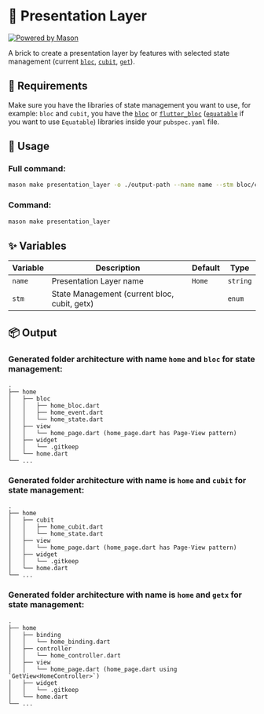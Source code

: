 # 🧱 Presentation Layer

[![Powered by Mason](https://img.shields.io/endpoint?url=https%3A%2F%2Ftinyurl.com%2Fmason-badge)](https://github.com/felangel/mason)

A brick to create a presentation layer by features with selected state management (current [`bloc`][1], [`cubit`][1], [`get`][5]).

## 🚧 Requirements

Make sure you have the libraries of state management you want to use, for example: `bloc` and `cubit`, you have the [`bloc`][1] or [`flutter_bloc`][2] ([`equatable`][3] if you want to use `Equatable`) libraries inside your `pubspec.yaml` file.

## 🚀 Usage

### Full command:

```sh
mason make presentation_layer -o ./output-path --name name --stm bloc/cubit/getx
```

### Command:

```sh
mason make presentation_layer
```

## ✨ Variables

| Variable | Description                                  | Default | Type     |
| -------- | -------------------------------------------- | ------- | -------- |
| `name`   | Presentation Layer name                      | `Home`  | `string` |
| `stm`    | State Management (current bloc, cubit, getx) |         | `enum`   |

## 📦 Output

### Generated folder architecture with name `home` and `bloc` for state management:

    .
    ├── home
    │   ├── bloc
    │   │   ├── home_bloc.dart
    │   │   ├── home_event.dart
    │   │   └── home_state.dart
    │   ├── view
    │   │   └── home_page.dart (home_page.dart has Page-View pattern)
    │   ├── widget
    │   │   └── .gitkeep
    │   └── home.dart
    └── ...

### Generated folder architecture with name is `home` and `cubit` for state management:

    .
    ├── home
    │   ├── cubit
    │   │   ├── home_cubit.dart
    │   │   └── home_state.dart
    │   ├── view
    │   │   └── home_page.dart (home_page.dart has Page-View pattern)
    │   ├── widget
    │   │   └── .gitkeep
    │   └── home.dart
    └── ...

### Generated folder architecture with name is `home` and `getx` for state management:

    .
    ├── home
    │   ├── binding
    │   │   └── home_binding.dart
    │   ├── controller
    │   │   └── home_controller.dart
    │   ├── view
    │   │   └── home_page.dart (home_page.dart using `GetView<HomeController>`)
    │   ├── widget
    │   │   └── .gitkeep
    │   └── home.dart
    └── ...

[1]: https://pub.dev/packages/bloc
[2]: https://pub.dev/packages/flutter_bloc
[3]: https://pub.dev/packages/equatable
[4]: https://pub.dev/packages/provider
[5]: https://pub.dev/packages/get
[6]: https://pub.dev/packages/flutter_riverpod
